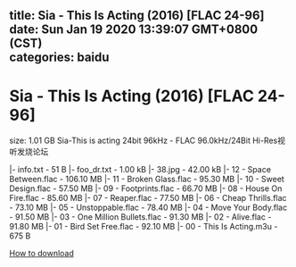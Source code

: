 
title: Sia - This Is Acting (2016) [FLAC 24-96]
date: Sun Jan 19 2020 13:39:07 GMT+0800 (CST)    
categories: baidu
---

# Sia - This Is Acting (2016) [FLAC 24-96]
size: 1.01 GB
 Sia-This is acting 24bit 96kHz - FLAC 96.0kHz/24Bit Hi-Res视听发烧论坛
 
|- info.txt - 51 B
|- foo_dr.txt - 1.00 kB
|- 38.jpg - 42.00 kB
|- 12 - Space Between.flac - 106.10 MB
|- 11 - Broken Glass.flac - 95.30 MB
|- 10 - Sweet Design.flac - 57.50 MB
|- 09 - Footprints.flac - 66.70 MB
|- 08 - House On Fire.flac - 85.60 MB
|- 07 - Reaper.flac - 77.50 MB
|- 06 - Cheap Thrills.flac - 73.10 MB
|- 05 - Unstoppable.flac - 78.40 MB
|- 04 - Move Your Body.flac - 91.50 MB
|- 03 - One Million Bullets.flac - 91.30 MB
|- 02 - Alive.flac - 91.80 MB
|- 01 - Bird Set Free.flac - 92.10 MB
|- 00 - This Is Acting.m3u - 675 B

[How to download](https://bpcam.bemobtrk.com/go/2ceec3aa-1ca2-46d6-b9ff-aaa5c184517c?jno=1289)